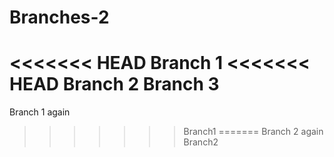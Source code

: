 # Branches-2
<<<<<<< HEAD
Branch 1
<<<<<<< HEAD
Branch 2
Branch 3
=======
Branch 1 again
>>>>>>> Branch1
=======
Branch 2 again
>>>>>>> Branch2
